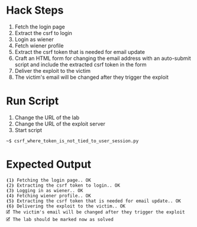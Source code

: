 # Hack Steps

1. Fetch the login page
2. Extract the csrf to login
3. Login as wiener
4. Fetch wiener profile
5. Extract the csrf token that is needed for email update
6. Craft an HTML form for changing the email address with an auto-submit script and include the extracted csrf token in the form
7. Deliver the exploit to the victim
8. The victim's email will be changed after they trigger the exploit

# Run Script

1. Change the URL of the lab
2. Change the URL of the exploit server
3. Start script

```
~$ csrf_where_token_is_not_tied_to_user_session.py
```

# Expected Output

```
⦗1⦘ Fetching the login page.. OK
⦗2⦘ Extracting the csrf token to login.. OK
⦗3⦘ Logging in as wiener.. OK
⦗4⦘ Fetching wiener profile.. OK
⦗5⦘ Extracting the csrf token that is needed for email update.. OK
⦗6⦘ Delivering the exploit to the victim.. OK
🗹 The victim's email will be changed after they trigger the exploit
🗹 The lab should be marked now as solved
```
